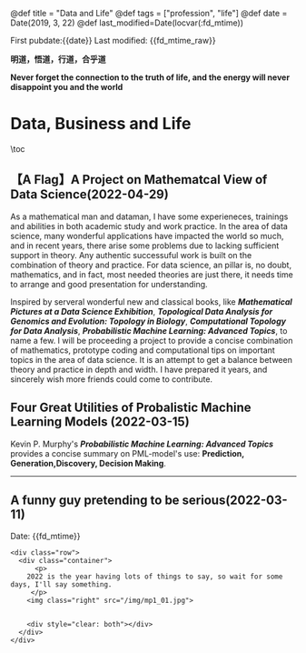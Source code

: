 @def title = "Data and Life"
@def tags = ["profession", "life"]
@def date = Date(2019, 3, 22)
@def last_modified=Date(locvar(:fd_mtime))


First pubdate:{{date}} 
Last modified: {{fd_mtime_raw}} 
<!-- or {{fd_mtime}} -->

**明道，悟道，行道，合乎道**

**Never forget the connection to the truth of life, and the energy will never disappoint you and the world**


# Data, Business and Life

\toc

## 【A Flag】A Project on Mathematcal View of Data Science(2022-04-29)

As a mathematical man and dataman, I have some experieneces, trainings and abilities in both academic study and work practice. In the area of data science, many wonderful applications have impacted the world so much, and in recent years, there arise some problems due to lacking sufficient support in theory. Any authentic successuful work is built on the combination of theory and practice. For data science, an pillar is, no doubt, mathematics, and in fact, most needed theories are just there, it needs time to arrange and good presentation for understanding.

Inspired by serveral wonderful new and classical books, like **_Mathematical Pictures at a Data Science Exhibition_**, **_Topological Data Analysis for Genomics and Evolution: Topology in Biology_**, **_Computational Topology for Data Analysis_**, **_Probabilistic Machine Learning: Advanced Topics_**, to name a few. I will be proceeding a project to provide a concise combination of mathematics, prototype coding and computational tips on important topics in the area of data science. It is an attempt to get a balance between theory and practice in depth and width. I have prepared it years,  and sincerely wish more friends could come to contribute.


## Four Great Utilities of Probalistic Machine Learning Models (2022-03-15)

Kevin P. Murphy's **_Probabilistic Machine Learning: Advanced Topics_** provides a concise summary on PML-model's use: **Prediction, Generation,Discovery, Decision Making**. 

---
## A funny guy pretending to be serious(2022-03-11)
Date: {{fd_mtime}} 

~~~
<div class="row">
  <div class="container">
      <p>
    2022 is the year having lots of things to say, so wait for some days, I'll say something.
     </p>
    <img class="right" src="/img/mp1_01.jpg">

    
    <div style="clear: both"></div>      
  </div>
</div>
~~~